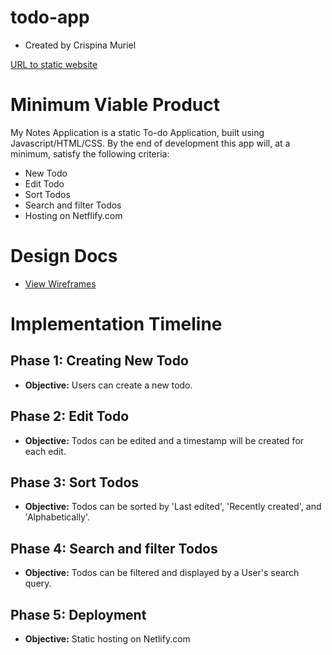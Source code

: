 # todo-app
* Created by Crispina Muriel

[URL to static website](https://elated-franklin-7aaf43.netlify.com/)

# Minimum Viable Product

My Notes Application is a static To-do Application, built using Javascript/HTML/CSS. By the end of development this app will, at a minimum, satisfy the following criteria:

* New Todo
* Edit Todo
* Sort Todos
* Search and filter Todos
* Hosting on Netflify.com

# Design Docs

* [View Wireframes](./wireframes)

# Implementation Timeline

## Phase 1: Creating New Todo 
* **Objective:** Users can create a new todo.

## Phase 2: Edit Todo
* **Objective:** Todos can be edited and a timestamp will be created for each edit.

## Phase 3: Sort Todos 
* **Objective:** Todos can be sorted by 'Last edited', 'Recently created', and 'Alphabetically'. 

## Phase 4: Search and filter Todos
* **Objective:** Todos can be filtered and displayed by a User's search query.

## Phase 5: Deployment
* **Objective:** Static hosting on Netlify.com




